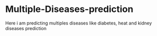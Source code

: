 # Multiple-Diseases-prediction
Here i am predicting multiples diseases like diabetes, heat and kidney diseases prediction
